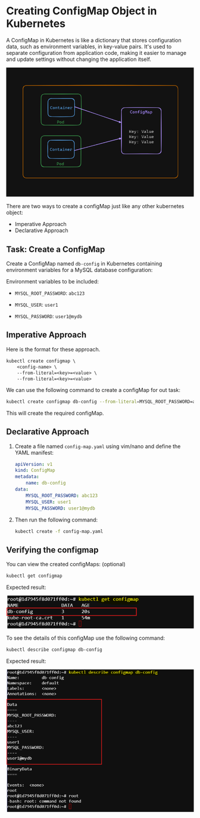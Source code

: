 # Creating ConfigMap Object in Kubernetes

A ConfigMap in Kubernetes is like a dictionary that stores configuration data, such as environment variables, in key-value pairs. It's used to separate configuration from application code, making it easier to manage and update settings without changing the application itself.

![alt text](./images/image-2.png)

There are two ways to create a configMap just like any other kubernetes object: 
- Imperative Approach 
- Declarative Approach 

## Task: Create a ConfigMap
Create a ConfigMap named `db-config` in Kubernetes containing environment variables for a MySQL database configuration:

Environment variables to be included:

- `MYSQL_ROOT_PASSWORD`: `abc123`

- `MYSQL_USER`: `user1`

- `MYSQL_PASSWORD`: `user1@mydb`



## Imperative Approach

Here is the format for these approach.    
```
kubectl create configmap \
    <config-name> \
    --from-literal=<key>=<value> \ 
    --from-literal=<key>=<value>
```

We can use the following command to create a configMap for out task:

```bash
kubectl create configmap db-config --from-literal=MYSQL_ROOT_PASSWORD=abc123 --from-literal=MYSQL_USER=user1 --from-literal=MYSQL_PASSWORD=user1@mydb
```
This will create the required configMap.
    
## Declarative Approach
1. Create a file named `config-map.yaml` using vim/nano and define the YAML manifest:
    ```yaml
    apiVersion: v1
    kind: ConfigMap
    metadata:
        name: db-config
    data:
        MYSQL_ROOT_PASSWORD: abc123
        MYSQL_USER: user1
        MYSQL_PASSWORD: user1@mydb
    ```
    
2. Then run the following command: 
    ```bash
    kubectl create -f config-map.yaml
    ```



## Verifying the configmap

 You can view the created configMaps: (optional)
    
```bash
kubectl get configmap
```

Expected result:

![alt text](./images/image-1.png)

To see the details of this configMap use the following command:

```bash
kubectl describe configmap db-config
```

Expected result:

![alt text](./images/image-3.png)